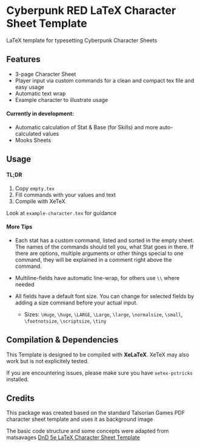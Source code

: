# Cyberpunk RED LaTeX Character Sheet Template
LaTeX template for typesetting Cyberpunk Character Sheets

## Features
- 3-page Character Sheet
- Player input via custom commands for a clean and compact tex file and easy usage
- Automatic text wrap
- Example character to illustrate usage

#### Currently in development:
- Automatic calculation of Stat & Base (for Skills) and more auto-calculated values
- Mooks Sheets

## Usage
#### TL;DR
1. Copy ```empty.tex```
2. Fill commands with your values and text
3. Compile with XeTeX

Look at ```example-character.tex``` for guidance

#### More Tips
- Each stat has a custom command, listed and sorted in the empty sheet. The names of the commands should tell you, what Stat goes in there. If there are options, multiple arguments or other things special to one command, they will be explained in a comment right above the command.

- Multiline-fields have automatic line-wrap, for others use ```\\``` where needed
- All fields have a default font size. You can change for selected fields by adding a size command before your actual input.
    - Sizes: ```\Huge```, ```\huge```, ```\LARGE```, ```\Large```, ```\large```, ```\normalsize```, ```\small```, ```\footnotsize```, ```\scriptsize```, ```\tiny```

<!--
#### Auto-calculation of stats
If you want auto-calculation, make sure to leave the fields supporting this feature blank.

When working with auto-calculation, you can overwrite selected values with your own input (e.g. when an item you have changes that value), simply by using the command like you would in a sheet without auto-calculation. The calculated value is only set as the default and can be overwritten this way.
-->

## Compilation & Dependencies
This Template is designed to be compiled with **XeLaTeX**. XeTeX may also work but is not explicitely tested.

If you are encountering issues, please make sure you have ```xetex-pstricks``` installed.

## Credits
This package was created based on the standard Talsorian Games PDF character sheet template and uses it as background image

The basic code structure and some concepts were adapted from matsavages [DnD 5e LaTeX Character Sheet Template](https://github.com/matsavage/DND-5e-LaTeX-Character-Sheet-Template)
